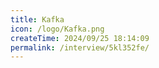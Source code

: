 ```yaml
---
title: Kafka
icon: /logo/Kafka.png
createTime: 2024/09/25 18:14:09
permalink: /interview/5kl352fe/
---
```


